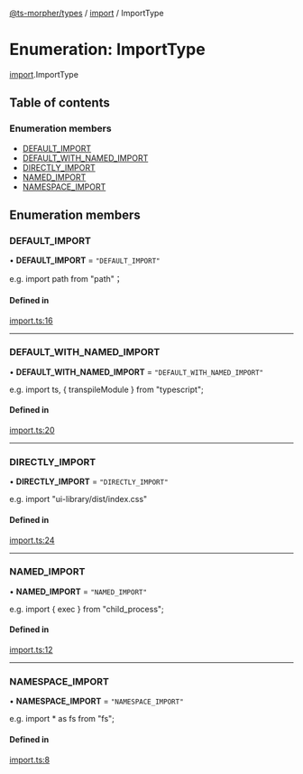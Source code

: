 [@ts-morpher/types](../README.md) / [import](../modules/import.md) / ImportType

# Enumeration: ImportType

[import](../modules/import.md).ImportType

## Table of contents

### Enumeration members

- [DEFAULT\_IMPORT](import.ImportType.md#default_import)
- [DEFAULT\_WITH\_NAMED\_IMPORT](import.ImportType.md#default_with_named_import)
- [DIRECTLY\_IMPORT](import.ImportType.md#directly_import)
- [NAMED\_IMPORT](import.ImportType.md#named_import)
- [NAMESPACE\_IMPORT](import.ImportType.md#namespace_import)

## Enumeration members

### DEFAULT\_IMPORT

• **DEFAULT\_IMPORT** = `"DEFAULT_IMPORT"`

e.g. import path from "path"；

#### Defined in

[import.ts:16](https://github.com/linbudu599/morpher/blob/2a43a9a/packages/types/src/import.ts#L16)

___

### DEFAULT\_WITH\_NAMED\_IMPORT

• **DEFAULT\_WITH\_NAMED\_IMPORT** = `"DEFAULT_WITH_NAMED_IMPORT"`

e.g. import ts, { transpileModule } from "typescript";

#### Defined in

[import.ts:20](https://github.com/linbudu599/morpher/blob/2a43a9a/packages/types/src/import.ts#L20)

___

### DIRECTLY\_IMPORT

• **DIRECTLY\_IMPORT** = `"DIRECTLY_IMPORT"`

e.g. import "ui-library/dist/index.css"

#### Defined in

[import.ts:24](https://github.com/linbudu599/morpher/blob/2a43a9a/packages/types/src/import.ts#L24)

___

### NAMED\_IMPORT

• **NAMED\_IMPORT** = `"NAMED_IMPORT"`

e.g. import { exec } from "child_process";

#### Defined in

[import.ts:12](https://github.com/linbudu599/morpher/blob/2a43a9a/packages/types/src/import.ts#L12)

___

### NAMESPACE\_IMPORT

• **NAMESPACE\_IMPORT** = `"NAMESPACE_IMPORT"`

e.g. import * as fs from "fs";

#### Defined in

[import.ts:8](https://github.com/linbudu599/morpher/blob/2a43a9a/packages/types/src/import.ts#L8)
